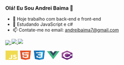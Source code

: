 ### Olá! Eu Sou Andrei Baima 👋

- 🔭 Hoje trabalho com back-end e front-end
- 🌱 Estudando JavaScript e c#
- 📫 Contate-me no email: andreibaima7@gmail.com

<div>
  <a href="https://github.com/andreibaima">
    <img align="center" src="https://github-readme-stats.vercel.app/api/pin/?username=anuraghazra&repo=github-readme-stats" />
    <img height="170em" src="https://github-readme-stats.vercel.app/api?username=andreibaima&show_icons=true&theme=dracula&include_all_commits=true&count_private=true"/>
  </a>
    <img height="170em" src="https://github-readme-stats.vercel.app/api/top-langs/?username=andreibaima&layout=compact&langs_count=7&theme=dracula"/>
</div>
  
 <div style="display: inline_block"><br>
  <img align="center" alt="andrei-Js" height="30" width="40" src="https://raw.githubusercontent.com/devicons/devicon/master/icons/javascript/javascript-plain.svg">
  <!-- <img align="center" alt="andrei-Ts" height="30" width="40" src="https://raw.githubusercontent.com/devicons/devicon/master/icons/typescript/typescript-plain.svg">
  <img align="center" alt="andrei-React" height="30" width="40" src="https://raw.githubusercontent.com/devicons/devicon/master/icons/react/react-original.svg"> -->
  <img align="center" alt="andrei-HTML" height="30" width="40" src="https://raw.githubusercontent.com/devicons/devicon/master/icons/html5/html5-original.svg">
  <img align="center" alt="andrei-CSS" height="30" width="40" src="https://raw.githubusercontent.com/devicons/devicon/master/icons/css3/css3-original.svg">
  <img align="center" alt="andrei-vue" height="30" width="40" src="https://github.com/devicons/devicon/blob/master/icons/vuejs/vuejs-original.svg">
  <!-- <img align="center" alt="Rafa-Python" height="30" width="40" src="https://raw.githubusercontent.com/devicons/devicon/master/icons/python/python-original.svg"> -->
  <img align="center" alt="Rafa-Csharp" height="30" width="40" src="https://raw.githubusercontent.com/devicons/devicon/master/icons/csharp/csharp-original.svg"
</div>
  
  ##
